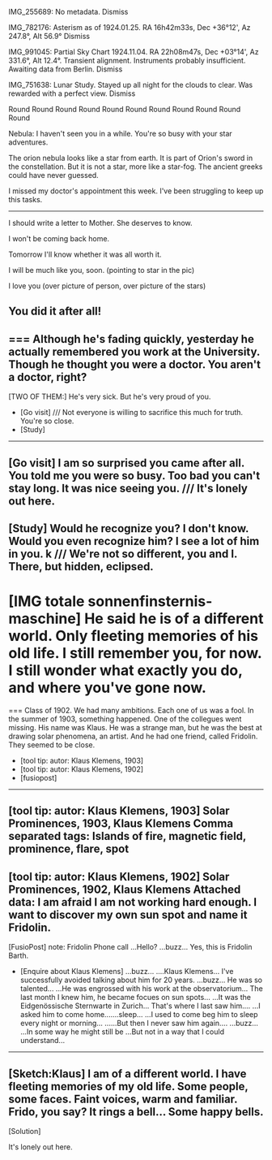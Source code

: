 
IMG_255689: No metadata.
Dismiss

IMG_782176: Asterism as of 1924.01.25. RA 16h42m33s, Dec +36°12', Az 247.8°, Alt 56.9°
Dismiss

IMG_991045: Partial Sky Chart 1924.11.04. RA 22h08m47s, Dec +03°14', Az 331.6°, Alt 12.4°. Transient alignment. Instruments probably insufficient. Awaiting data from Berlin.
Dismiss

IMG_751638: Lunar Study. Stayed up all night for the clouds to clear. Was rewarded with a perfect view.
Dismiss

Round Round Round Round Round
Round Round Round Round Round
Round

Nebula: I haven't seen you in a while. You're so busy with your star adventures.

The orion nebula looks like a star from earth. It is part of Orion's sword in the constellation. But it is not a star, more like a star-fog. The ancient greeks could have never guessed.

I missed my doctor's appointment this week. I've been struggling to keep up this tasks.


---
I should write a letter to Mother. She deserves to know.

I won't be coming back home.

Tomorrow I'll know whether it was all worth it.

I will be much like you, soon. (pointing to star in the pic)

I love you (over picture of person, over picture of the stars)

You did it after all!
---



===
Although he's fading quickly, yesterday he actually remembered you work at the University. Though he thought you were a doctor.
You aren't a doctor, right?
---
[TWO OF THEM:]
He's very sick. But he's very proud of you.
- [Go visit]
///
Not everyone is willing to sacrifice this much for truth. You're so close.
- [Study]
---
[Go visit]
I am so surprised you came after all. You told me you were so busy.
Too bad you can't stay long. It was nice seeing you.
///
It's lonely out here.
---
[Study]
Would he recognize you? I don't know. Would you even recognize him?
I see a lot of him in you. k
///
We're not so different, you and I. There, but hidden, eclipsed.
---
[IMG totale sonnenfinsternis-maschine]
He said he is of a different world.
Only fleeting memories of his old life.
I still remember you, for now.
I still wonder what exactly you do, and where you've gone now.
===


===
Class of 1902.
We had many ambitions.
Each one of us was a fool.
In the summer of 1903, something happened.
One of the collegues went missing.
His name was Klaus.
He was a strange man, but he was the best at drawing solar phenomena, an artist.
And  he had one friend, called Fridolin.
They seemed to be close.
- [tool tip: autor: Klaus Klemens, 1903]
- [tool tip: autor: Klaus Klemens, 1902]
- [fusiopost]
---
[tool tip: autor: Klaus Klemens, 1903]
Solar Prominences, 1903, Klaus Klemens
Comma separated tags: Islands of fire, magnetic field, prominence, flare, spot
---
[tool tip: autor: Klaus Klemens, 1902]
Solar Prominences, 1902, Klaus Klemens
Attached data: I am afraid I am not working hard enough. I want to discover my own sun spot and name it Fridolin.
---
[FusioPost]
note: Fridolin Phone call
...Hello?
...buzz...
Yes, this is Fridolin Barth.
- [Enquire about Klaus Klemens]
...buzz...
....Klaus Klemens...
I've successfully avoided talking about him for 20 years.
...buzz...
He was so talented...
...He was engrossed with his work at the observatorium...
The last month I knew him, he became focues on sun spots...
...It was the Eidgenössische Sternwarte in Zurich...
That's where I last saw him....
...I asked him to come home.......sleep...
...I used to come beg him to sleep every night or morning...
......But then I never saw him again....
...buzz...
...In some way he might still be 
...But not in a way that I could understand...
---
[Sketch:Klaus]
I am of a different world.
I have fleeting memories of my old life.
Some people, some faces.
Faint voices, warm and familiar.
Frido, you say? 
It rings a bell... Some happy bells.
---
[Solution]



It's lonely out here.
